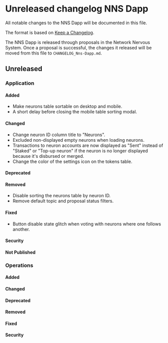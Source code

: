 
# Unreleased changelog NNS Dapp

All notable changes to the NNS Dapp will be documented in this file.

The format is based on [Keep a Changelog](https://keepachangelog.com/en/1.0.0/).

The NNS Dapp is released through proposals in the Network Nervous System. Once a
proposal is successful, the changes it released will be moved from this file to
`CHANGELOG_Nns-Dapp.md`.

## Unreleased

### Application

#### Added

* Make neurons table sortable on desktop and mobile.
* A short delay before closing the mobile table sorting modal.

#### Changed

* Change neuron ID column title to "Neurons".
* Excluded non-displayed empty neurons when loading neurons.
* Transactions to neuron accounts are now displayed as "Sent" instead of "Staked" or "Top-up neuron" if the neuron is no longer displayed because it's disbursed or merged.
* Change the color of the settings icon on the tokens table.

#### Deprecated

#### Removed

* Disable sorting the neurons table by neuron ID.
* Remove default topic and proposal status filters.

#### Fixed

* Button disable state glitch when voting with neurons where one follows another.

#### Security

#### Not Published

### Operations

#### Added

#### Changed

#### Deprecated

#### Removed

#### Fixed

#### Security
